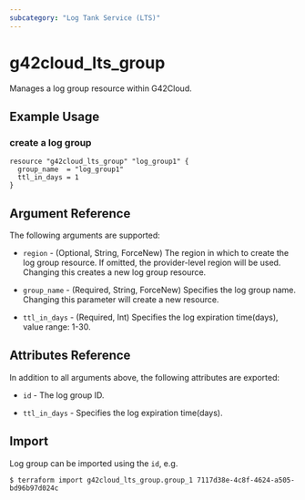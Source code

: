 ```yaml
---
subcategory: "Log Tank Service (LTS)"
---
```


# g42cloud_lts_group

Manages a log group resource within G42Cloud.

## Example Usage

### create a log group

```hcl
resource "g42cloud_lts_group" "log_group1" {
  group_name  = "log_group1"
  ttl_in_days = 1
}
```

## Argument Reference

The following arguments are supported:

* `region` - (Optional, String, ForceNew) The region in which to create the log group resource. If omitted, the
  provider-level region will be used. Changing this creates a new log group resource.

* `group_name` - (Required, String, ForceNew) Specifies the log group name. Changing this parameter will create a new
  resource.

* `ttl_in_days` - (Required, Int) Specifies the log expiration time(days), value range: 1-30.

## Attributes Reference

In addition to all arguments above, the following attributes are exported:

* `id` - The log group ID.

* `ttl_in_days` - Specifies the log expiration time(days).

## Import

Log group can be imported using the `id`, e.g.

```
$ terraform import g42cloud_lts_group.group_1 7117d38e-4c8f-4624-a505-bd96b97d024c
```

